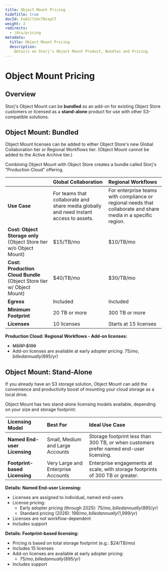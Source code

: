 ```yaml
---
title: Object Mount Pricing
hideTitle: true
docId: FwEG)7uVcTBcepCT
weight: 3
redirects:
  - /dcs/pricing
metadata:
  title: Object Mount Pricing
  description:
    Details on Storj's Object Mount Product, Bundles and Pricing.
---
```


# Object Mount Pricing

## Overview

Storj's Object Mount can be **bundled** as an add-on for existing Object Store customers or licensed as a **stand-alone** product for use with other S3-compatible solutions.


## Object Mount: Bundled

Object Mount licenses can be added to either Object Store's new Global Collaboration tier or Regional Workflows tier. (Object Mount cannot be added to the Active Archive tier.)

Combining Object Mount with Object Store creates a bundle called Storj's "Production Cloud" offering.

|    | **Global Collaboration** | **Regional Workflows** |
| :- | :---------- | :---------- |
| **Use Case**          | For teams that collaborate and share media globally and need instant access to assets. | For enterprise teams with compliance or regional needs that collaborate and share media in a specific region. |
| **Cost: Object Storage only** (Object Store tier w/o Object Mount) | $15/TB/mo | $10/TB/mo |
| **Cost: Production Cloud Bundle** (Object Store tier w/ Object Mount)| $40/TB/mo | $30/TB/mo |
| **Egress**            | Included | Included |
| **Minimum Footprint** | 20 TB or more | 300 TB or more |
| **Licenses**          | 10 licenses | Starts at 15 licenses |

**Production Cloud: Regional Workflows - Add-on licenses:** 
- ~~MSRP $199~~ 
- Add-on licenses are available at early adopter pricing: $75/mo, billed annually ($895/yr)


## Object Mount: Stand-Alone

If you already have an S3 storage solution, Object Mount can add the convenience and productivity boost of mounting your cloud storage as a local drive.

Object Mount has two stand-alone licensing models available, depending on your size and storage footprint:

| **Licensing Model** | **Best For** | **Ideal Use Case** |
| :-- | :-- | :-- |
| **Named End-user Licensing**  | Small, Medium and Large Accounts | Storage footprint less than 300 TB, or when customers prefer named end-user licensing. |
| **Footprint-based Licensing** | Very Large and Enterprise Accounts | Enterprise engagements at scale, with storage footprints of 300 TB or greater. |

**Details: Named End-user Licensing:**

- Licenses are assigned to individual, named end-users
- License pricing:
  - Early adopter pricing (through 2025): $75/mo, billed annually ($895/yr) 
  - Standard pricing (2026): $199/mo, billed annually ($1,999/yr)
- Licenses are not workflow-dependent
- Includes support

**Details: Footprint-based licensing:**
- Pricing is based on total storage footprint (e.g.: $24/TB/mo)
- Includes 15 licenses
- Add-on licenses are available at early adopter pricing: 
  - $75/mo, billed annually ($895/yr)
- Includes support
